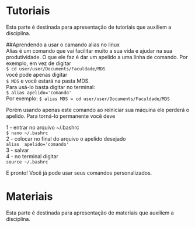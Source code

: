 # Tutoriais
Esta parte é destinada para apresentação de tutoriais que auxiliem a disciplina.

##Aprendendo a usar o camando alias no linux  
Alias é um comando que vai facilitar muito a sua vida e ajudar na sua produtividade. O que ele faz é dar um apelido a uma linha de comando. Por exemplo, em vez de digitar  
``$ cd user/user/Documents/Faculdade/MDS``  
você pode apenas digitar  
``$ MDS``
e você estará na pasta MDS.  
Para usá-lo basta digitar no terminal:  
``$ alias apelido='comando'``  
Por exemplo:
``$ alias MDS = cd user/user/Documents/Faculdade/MDS``  

Porém usando apenas este comando ao reiniciar sua máquina ele perderá o apelido. Para torná-lo permanente você deve  

1 - entrar no arquivo ~/.bashrc  
``$ nano ~/.bashrc``  
2 - colocar no final do arquivo o apelido desejado  
``alias  apelido='comando'``  
3 - salvar  
4 - no terminal digitar  
``source ~/.bashrc``

E pronto! Você já pode usar seus comandos personalizados.

# Materiais
Esta parte é destinada para apresentação de materiais que auxiliem a disciplina.
